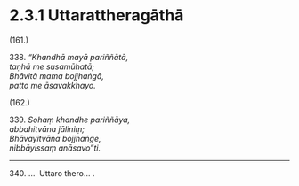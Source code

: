 # 2.3.1 Uttarattheragāthā

(161.)

338\. _“Khandhā mayā pariññātā,_  
_taṇhā me susamūhatā;_  
_Bhāvitā mama bojjhaṅgā,_  
_patto me āsavakkhayo._  

(162.)

339\. _Sohaṃ khandhe pariññāya,_  
_abbahitvāna jāliniṃ;_  
_Bhāvayitvāna bojjhaṅge,_  
_nibbāyissaṃ anāsavo”ti._  

---

340\. …  Uttaro thero… .

